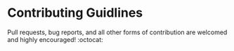 # Contributing Guidlines
Pull requests, bug reports, and all other forms of contribution are welcomed and highly encouraged! :octocat:
